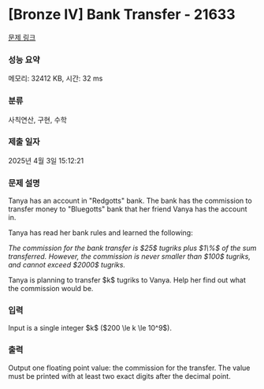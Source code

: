 # [Bronze IV] Bank Transfer - 21633 

[문제 링크](https://www.acmicpc.net/problem/21633) 

### 성능 요약

메모리: 32412 KB, 시간: 32 ms

### 분류

사칙연산, 구현, 수학

### 제출 일자

2025년 4월 3일 15:12:21

### 문제 설명

<p>Tanya has an account in "Redgotts" bank. The bank has the commission to transfer money to "Bluegotts" bank that her friend Vanya has the account in.</p>

<p>Tanya has read her bank rules and learned the following:</p>

<p><em>The commission for the bank transfer is $25$ tugriks plus $1\%$ of the sum transferred. However, the commission is never smaller than $100$ tugriks, and cannot exceed $2000$ tugriks.</em></p>

<p>Tanya is planning to transfer $k$ tugriks to Vanya. Help her find out what the commission would be.</p>

### 입력 

 <p>Input is a single integer $k$ ($200 \le k \le 10^9$).</p>

### 출력 

 <p>Output one floating point value: the commission for the transfer. The value must be printed with at least two exact digits after the decimal point.</p>

